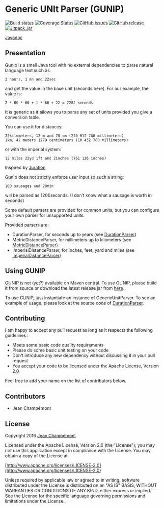 # Generic UNIt Parser (GUNIP)
[![Build status](https://travis-ci.org/jchampemont/gunip.svg?branch=master)](https://travis-ci.org/jchampemont/gunip)
[![Coverage Status](https://coveralls.io/repos/jchampemont/gunip/badge.svg?branch=master&service=github)](https://coveralls.io/github/jchampemont/gunip?branch=master)
[![GitHub issues](https://img.shields.io/github/issues/jchampemont/gunip.svg?maxAge=2592000)](https://github.com/jchampemont/gunip/issues)
[![GitHub release](https://img.shields.io/github/release/jchampemont/gunip.svg?maxAge=2592000)](https://github.com/jchampemont/gunip/releases)
[![Jitpack .jar](https://jitpack.io/v/jchampemont/gunip.svg)](https://jitpack.io/#jchampemont/gunip)

[Javadoc](https://jchampemont.github.io/gunip/javadoc-master/)

## Presentation

Gunip is a small Java tool with no external dependencies to parse natural language text such as

    2 hours, 1 mn and 22sec
    
and get the value in the base unit (seconds here). For our example, the value is:

    2 * 60 * 60 + 1 * 60 + 22 = 7282 seconds
    
It is generic as it allows you to parse any set of units provided you give a conversion table.

You can use it for distances:

    22kilometers, 12 m and 78 cm (220 012 780 millimeters)
    1km, 42 meters 1278 centimeters (10 432 780 millimeters)
    
or with the imperial system:

	12 miles 22yd 1ft and 2inches (761 126 inches)
	
Inspired by [Juration](https://github.com/domchristie/juration)
	
Gunip does not strictly enforce user input so such a string:

    100 sausages and 20min
    
will be parsed as 1200seconds. (I don't know what a sausage is worth in seconds)
	
Some default parsers are provided for common units, but you can configure your own parser
for unsupported units.

Provided parsers are:

- DurationParser, for seconds up to years (see [DurationParser](src/main/java/com/jeanchampemont/gunip/DurationParser.java))
- MetricDistanceParser, for millimeters up to kilometers (see [MetricDistanceParser](src/main/java/com/jeanchampemont/gunip/MetricDistanceParser.java))
- ImperialDistanceParser, for inches, feet, yard and miles (see [ImperialDistanceParser](src/main/java/com/jeanchampemont/gunip/ImperialDistanceParser.java))

## Using GUNIP

GUNIP is not (yet?) available on Maven central. To use GUNIP, please build it from source or download 
the latest release jar from [here](https://github.com/jchampemont/gunip/releases).

To use GUNIP, just instantiate an instance of GenericUnitParser. To see an example of usage, please look at the source code of [DurationParser](src/main/java/com/jeanchampemont/gunip/DurationParser.java).

## Contributing
I am happy to accept any pull request as long as it respects the following guidelines :

- Meets some basic code quality requirements
- Please do some basic unit testing on your code
- Don't introduce any new dependency without discussing it in your pull request
- You accept your code to be licensed under the Apache License, Version 2.0

Feel free to add your name on the list of contributors below.

## Contributors
- Jean Champémont

## License
Copyright 2016 [Jean Champémont](http://www.jeanchampemont.com)

Licensed under the Apache License, Version 2.0 (the "License");
you may not use this application except in compliance with the License.
You may obtain a copy of the License at

[http://www.apache.org/licenses/LICENSE-2.0](http://www.apache.org/licenses/LICENSE-2.0)

Unless required by applicable law or agreed to in writing, software
distributed under the License is distributed on an "AS IS" BASIS,
WITHOUT WARRANTIES OR CONDITIONS OF ANY KIND, either express or implied.
See the License for the specific language governing permissions and
limitations under the License.